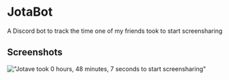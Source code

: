 # JotaBot
A Discord bot to track the time one of my friends took to start screensharing


## Screenshots

!["Jotave took 0 hours, 48 minutes, 7 seconds to start screensharing"](https://imgur.com/a/2uxKtTN)
